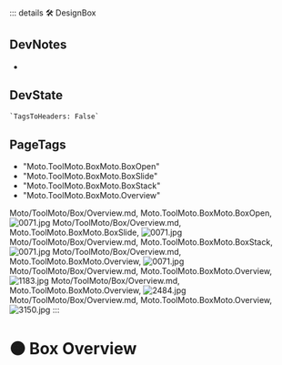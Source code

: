 ::: details 🛠 <dev>DesignBox</dev>

## DevNotes

-

## DevState

```py
`TagsToHeaders: False`
```

<h2>PageTags</h2>

- "Moto.ToolMoto.BoxMoto.BoxOpen"
- "Moto.ToolMoto.BoxMoto.BoxSlide"
- "Moto.ToolMoto.BoxMoto.BoxStack"
- "Moto.ToolMoto.BoxMoto.Overview"

Moto/ToolMoto/Box/Overview.md, <dev>Moto.ToolMoto.BoxMoto.BoxOpen</dev>, ![0071.jpg](/PaperPhoto/0071.jpg)
Moto/ToolMoto/Box/Overview.md, <dev>Moto.ToolMoto.BoxMoto.BoxSlide</dev>, ![0071.jpg](/PaperPhoto/0071.jpg)
Moto/ToolMoto/Box/Overview.md, <dev>Moto.ToolMoto.BoxMoto.BoxStack</dev>, ![0071.jpg](/PaperPhoto/0071.jpg)
Moto/ToolMoto/Box/Overview.md, <dev>Moto.ToolMoto.BoxMoto.Overview</dev>, ![0071.jpg](/PaperPhoto/0071.jpg)
Moto/ToolMoto/Box/Overview.md, <dev>Moto.ToolMoto.BoxMoto.Overview</dev>, ![1183.jpg](/PaperPhoto/1183.jpg)
Moto/ToolMoto/Box/Overview.md, <dev>Moto.ToolMoto.BoxMoto.Overview</dev>, ![2484.jpg](/PaperPhoto/2484.jpg)
Moto/ToolMoto/Box/Overview.md, <dev>Moto.ToolMoto.BoxMoto.Overview</dev>, ![3150.jpg](/PaperPhoto/3150.jpg)
:::

# 🟠 <moto>Box Overview</moto>